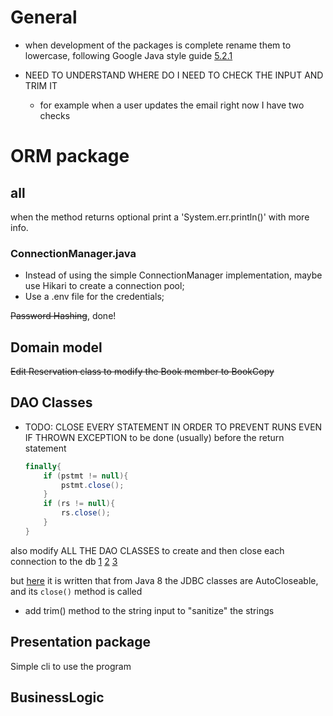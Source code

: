 # General

- when development of the packages is complete rename them to lowercase, following Google Java style
guide [5.2.1](https://google.github.io/styleguide/javaguide.html#s5.2.1-package-names)

- NEED TO UNDERSTAND WHERE DO I NEED TO CHECK THE INPUT AND TRIM IT
    
   - for example when a user updates the email right now I have two checks

# ORM package

## all

when the method returns optional print a 'System.err.println()' with more info.

### ConnectionManager.java

- Instead of using the simple ConnectionManager implementation, maybe use Hikari to create a connection pool;
- Use a .env file for the credentials;

~~Password Hashing~~, done!

## Domain model 

~~Edit Reservation class to modify the Book member to BookCopy~~

## DAO Classes
- TODO: CLOSE EVERY STATEMENT IN ORDER TO PREVENT RUNS EVEN IF THROWN EXCEPTION
to be done (usually) before the return statement
    ```java
    finally{
        if (pstmt != null){
            pstmt.close();
        }
        if (rs != null){
            rs.close();
        }
    }
    ```

also modify ALL THE DAO CLASSES to create and then close each connection to the db
[1](https://jenkov.com/tutorials/jdbc/connection.html)
[2](https://stackoverflow.com/questions/2225221/closing-database-connections-in-java)
[3](https://blog.jooq.org/how-to-prevent-jdbc-resource-leaks-with-jdbc-and-with-jooq/ )

but [here](https://docs.oracle.com/javase/tutorial/essential/exceptions/tryResourceClose.html) it is written that from Java 8 the JDBC classes are AutoCloseable, and its `close()` method is called 

- add trim() method to the string input to "sanitize" the strings 

## Presentation package

Simple cli to use the program

## BusinessLogic

[//]: # (TODO: find more appropriate names for the controller classes, and make a separate facade for the events) 


